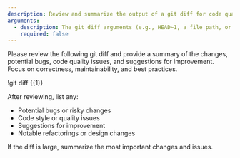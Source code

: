 ```yaml
---
description: Review and summarize the output of a git diff for code quality, bugs, and improvements.
arguments:
  - description: The git diff arguments (e.g., HEAD~1, a file path, or a commit range)
    required: false
---
```

Please review the following git diff and provide a summary of the changes, potential bugs, code quality issues, and suggestions for improvement. Focus on correctness, maintainability, and best practices.

!git diff {{1}}

After reviewing, list any:
- Potential bugs or risky changes
- Code style or quality issues
- Suggestions for improvement
- Notable refactorings or design changes

If the diff is large, summarize the most important changes and issues.
